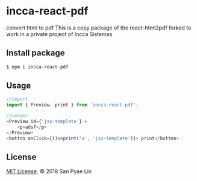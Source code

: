 # incca-react-pdf
convert html to pdf
This is a copy package of the react-html2pdf forked to work in a private project of Incca Sistemas

## Install package
```bash
$ npm i incca-react-pdf
```

## Usage
```js
//import
import { Preview, print } from 'incca-react-pdf';

//render
<Preview id={'jsx-template'} >
    <p>adsf</p>
</Preview>
<button onClick={()=>print('a', 'jsx-template')}> print</button>
```

## License

[MIT License](http://opensource.org/licenses/mit-license.html). © 2018 San Pyae Lin